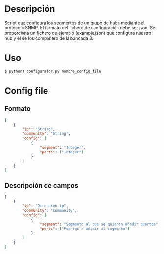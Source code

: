 # Descripción
Script que configura los segmentos de un grupo de hubs mediante el protocolo SNMP. El formato del fichero de configuración debe ser json. Se proporciona un fichero de ejemplo (example.json) que configura nuestro hub y el de los compañero de la bancada 3.

# Uso
```bash
$ python3 configurador.py nombre_config_file
```

# Config file
## Formato
```json
[
    {
        "ip": "String",
        "community": "String",
        "config": [
            {
                "segment": "Integer",
                "ports": ["Integer"]
            }
        ]
    }
]
```

## Descripción de campos
```json
[
    {
        "ip": "Dirección ip",
        "community": "Community",
        "config": [
            {
                "segment": "Segmento al que se quieren añadir puertos",
                "ports": ["Puertos a añadir al segmento"]
            }
        ]
    }
]
```